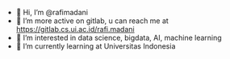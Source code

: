 - 👋 Hi, I’m @rafimadani
- 💞️ I’m more active on gitlab, u can reach me at https://gitlab.cs.ui.ac.id/rafi.madani
- 👀 I’m interested in data science, bigdata, AI, machine learning
- 🌱 I’m currently learning at Universitas Indonesia

<!---
rafimadani/rafimadani is a ✨ special ✨ repository because its `README.md` (this file) appears on your GitHub profile.
You can click the Preview link to take a look at your changes.
--->
